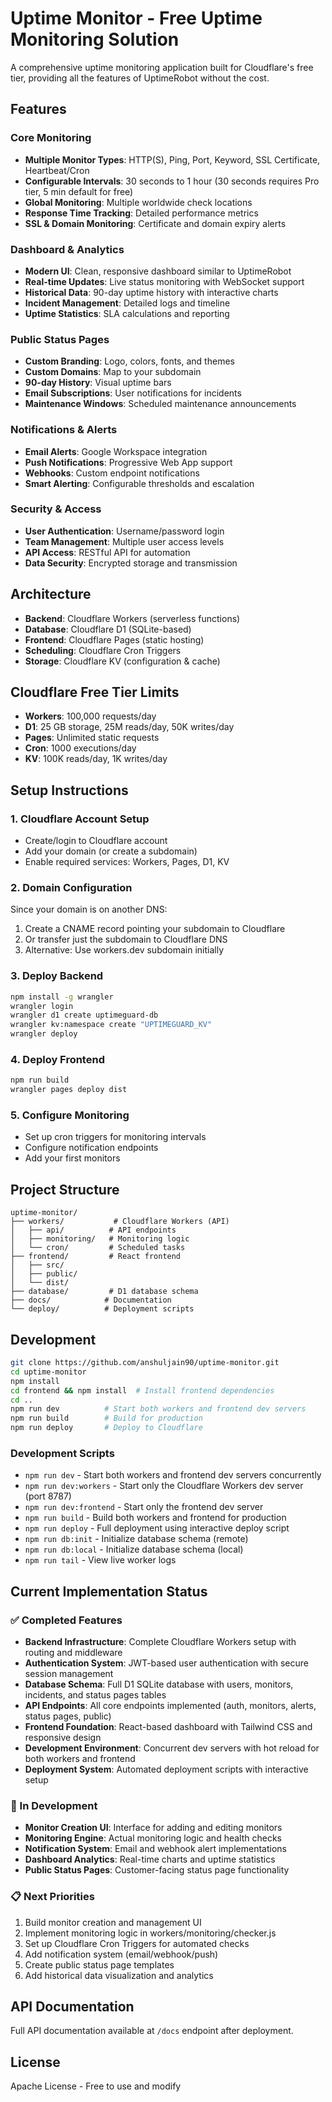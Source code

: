 # Uptime Monitor - Free Uptime Monitoring Solution

A comprehensive uptime monitoring application built for Cloudflare's free tier, providing all the features of UptimeRobot without the cost.

## Features

### Core Monitoring
- **Multiple Monitor Types**: HTTP(S), Ping, Port, Keyword, SSL Certificate, Heartbeat/Cron
- **Configurable Intervals**: 30 seconds to 1 hour (30 seconds requires Pro tier, 5 min default for free)
- **Global Monitoring**: Multiple worldwide check locations
- **Response Time Tracking**: Detailed performance metrics
- **SSL & Domain Monitoring**: Certificate and domain expiry alerts

### Dashboard & Analytics
- **Modern UI**: Clean, responsive dashboard similar to UptimeRobot
- **Real-time Updates**: Live status monitoring with WebSocket support
- **Historical Data**: 90-day uptime history with interactive charts
- **Incident Management**: Detailed logs and timeline
- **Uptime Statistics**: SLA calculations and reporting

### Public Status Pages
- **Custom Branding**: Logo, colors, fonts, and themes
- **Custom Domains**: Map to your subdomain
- **90-day History**: Visual uptime bars
- **Email Subscriptions**: User notifications for incidents
- **Maintenance Windows**: Scheduled maintenance announcements

### Notifications & Alerts
- **Email Alerts**: Google Workspace integration
- **Push Notifications**: Progressive Web App support
- **Webhooks**: Custom endpoint notifications
- **Smart Alerting**: Configurable thresholds and escalation

### Security & Access
- **User Authentication**: Username/password login
- **Team Management**: Multiple user access levels
- **API Access**: RESTful API for automation
- **Data Security**: Encrypted storage and transmission

## Architecture

- **Backend**: Cloudflare Workers (serverless functions)
- **Database**: Cloudflare D1 (SQLite-based)
- **Frontend**: Cloudflare Pages (static hosting)
- **Scheduling**: Cloudflare Cron Triggers
- **Storage**: Cloudflare KV (configuration & cache)

## Cloudflare Free Tier Limits

- **Workers**: 100,000 requests/day
- **D1**: 25 GB storage, 25M reads/day, 50K writes/day
- **Pages**: Unlimited static requests
- **Cron**: 1000 executions/day
- **KV**: 100K reads/day, 1K writes/day

## Setup Instructions

### 1. Cloudflare Account Setup
- Create/login to Cloudflare account
- Add your domain (or create a subdomain)
- Enable required services: Workers, Pages, D1, KV

### 2. Domain Configuration
Since your domain is on another DNS:
1. Create a CNAME record pointing your subdomain to Cloudflare
2. Or transfer just the subdomain to Cloudflare DNS
3. Alternative: Use workers.dev subdomain initially

### 3. Deploy Backend
```bash
npm install -g wrangler
wrangler login
wrangler d1 create uptimeguard-db
wrangler kv:namespace create "UPTIMEGUARD_KV"
wrangler deploy
```

### 4. Deploy Frontend
```bash
npm run build
wrangler pages deploy dist
```

### 5. Configure Monitoring
- Set up cron triggers for monitoring intervals
- Configure notification endpoints
- Add your first monitors

## Project Structure

```
uptime-monitor/
├── workers/           # Cloudflare Workers (API)
│   ├── api/          # API endpoints
│   ├── monitoring/   # Monitoring logic
│   └── cron/         # Scheduled tasks
├── frontend/         # React frontend
│   ├── src/
│   ├── public/
│   └── dist/
├── database/         # D1 database schema
├── docs/            # Documentation
└── deploy/          # Deployment scripts
```

## Development

```bash
git clone https://github.com/anshuljain90/uptime-monitor.git
cd uptime-monitor
npm install
cd frontend && npm install  # Install frontend dependencies
cd ..
npm run dev          # Start both workers and frontend dev servers
npm run build        # Build for production
npm run deploy       # Deploy to Cloudflare
```

### Development Scripts

- `npm run dev` - Start both workers and frontend dev servers concurrently
- `npm run dev:workers` - Start only the Cloudflare Workers dev server (port 8787)
- `npm run dev:frontend` - Start only the frontend dev server
- `npm run build` - Build both workers and frontend for production
- `npm run deploy` - Full deployment using interactive deploy script
- `npm run db:init` - Initialize database schema (remote)
- `npm run db:local` - Initialize database schema (local)
- `npm run tail` - View live worker logs

## Current Implementation Status

### ✅ Completed Features
- **Backend Infrastructure**: Complete Cloudflare Workers setup with routing and middleware
- **Authentication System**: JWT-based user authentication with secure session management
- **Database Schema**: Full D1 SQLite database with users, monitors, incidents, and status pages tables
- **API Endpoints**: All core endpoints implemented (auth, monitors, alerts, status pages, public)
- **Frontend Foundation**: React-based dashboard with Tailwind CSS and responsive design
- **Development Environment**: Concurrent dev servers with hot reload for both workers and frontend
- **Deployment System**: Automated deployment scripts with interactive setup

### 🚧 In Development
- **Monitor Creation UI**: Interface for adding and editing monitors
- **Monitoring Engine**: Actual monitoring logic and health checks
- **Notification System**: Email and webhook alert implementations
- **Dashboard Analytics**: Real-time charts and uptime statistics
- **Public Status Pages**: Customer-facing status page functionality

### 📋 Next Priorities
1. Build monitor creation and management UI
2. Implement monitoring logic in workers/monitoring/checker.js
3. Set up Cloudflare Cron Triggers for automated checks
4. Add notification system (email/webhook/push)
5. Create public status page templates
6. Add historical data visualization and analytics

## API Documentation

Full API documentation available at `/docs` endpoint after deployment.

## License

Apache License - Free to use and modify
